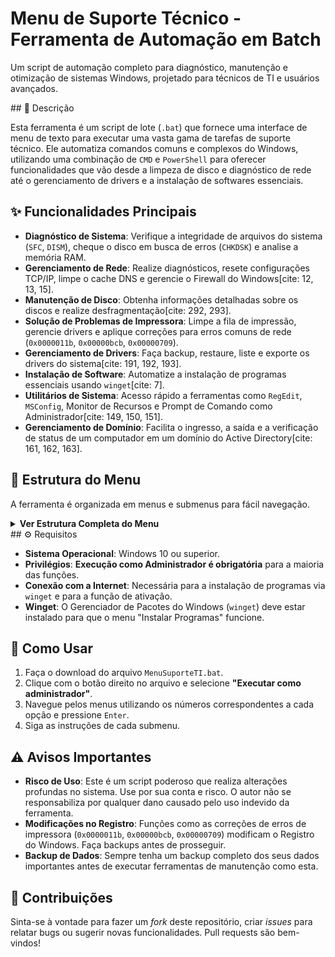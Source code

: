 # Menu de Suporte Técnico - Ferramenta de Automação em Batch

Um script de automação completo para diagnóstico, manutenção e otimização de sistemas Windows, projetado para técnicos de TI e usuários avançados.

 \#\# 📝 Descrição

Esta ferramenta é um script de lote (`.bat`) que fornece uma interface de menu de texto para executar uma vasta gama de tarefas de suporte técnico. Ele automatiza comandos comuns e complexos do Windows, utilizando uma combinação de `CMD` e `PowerShell` para oferecer funcionalidades que vão desde a limpeza de disco e diagnóstico de rede até o gerenciamento de drivers e a instalação de softwares essenciais.

## ✨ Funcionalidades Principais

  * **Diagnóstico de Sistema**: Verifique a integridade de arquivos do sistema (`SFC`, `DISM`), cheque o disco em busca de erros (`CHKDSK`) e analise a memória RAM.
  * **Gerenciamento de Rede**: Realize diagnósticos, resete configurações TCP/IP, limpe o cache DNS e gerencie o Firewall do Windows[cite: 12, 13, 15].
  * **Manutenção de Disco**: Obtenha informações detalhadas sobre os discos e realize desfragmentação[cite: 292, 293].
  * **Solução de Problemas de Impressora**: Limpe a fila de impressão, gerencie drivers e aplique correções para erros comuns de rede (`0x0000011b`, `0x00000bcb`, `0x00000709`).
  * **Gerenciamento de Drivers**: Faça backup, restaure, liste e exporte os drivers do sistema[cite: 191, 192, 193].
  * **Instalação de Software**: Automatize a instalação de programas essenciais usando `winget`[cite: 7].
  * **Utilitários de Sistema**: Acesso rápido a ferramentas como `RegEdit`, `MSConfig`, Monitor de Recursos e Prompt de Comando como Administrador[cite: 149, 150, 151].
  * **Gerenciamento de Domínio**: Facilita o ingresso, a saída e a verificação de status de um computador em um domínio do Active Directory[cite: 161, 162, 163].

## 📂 Estrutura do Menu

A ferramenta é organizada em menus e submenus para fácil navegação.

<details>
<summary><strong>Ver Estrutura Completa do Menu</strong></summary>

* **[1] Sistema**
    * `[1]` Informações do Sistema
    * `[2]` Analisar e Reparar Arquivos Essenciais (DISM)
    * `[3]` Verificar Integridade dos Arquivos (SFC)
    * `[4]` Verificar Disco (CHKDSK)
    * `[5]` Informações de Hardware
    * `[6]` Gerenciador de Tarefas
    * `[7]` Serviços do Windows
    * `[8]` Verificar Memória (mdsched)

* **[2] Rede**
    * `[1]` Diagnóstico de Rede
    * `[2]` Resetar Configurações TCP/IP
    * `[3]` Flush DNS
    * `[4]` Teste de Conectividade
    * `[5]` Informações de Rede
    * `[6]` Verificar Interfaces de Rede Ativas e Velocidade
    * `[7]` Ativar/Desativar Firewall
        * Verificar Status do Firewall
        * Ativar/Desativar para Todos os Perfis
        * Ativar por Perfil (Pública, Privada, Domínio)
        * Restaurar Padrões do Firewall

* **[3] Disco**
    * `[1]` Informações do Disco
    * `[2]` Desfragmentar Disco

* **[4] Impressoras**
    * `[1]` Listar Impressoras Instaladas
    * `[2]` Verificar Status das Impressoras
    * `[3]` Limpar Fila de Impressão
    * `[4]` Reinstalar Drivers de Impressora
    * `[5]` Configurações de Impressora
    * `[6]` Testar Página de Teste
    * `[7]` Corrigir Erro 0x0000011b
    * `[8]` Corrigir Erro 0x00000bcb
    * `[9]` Corrigir Erro 0x00000709

* **[5] Limpeza**
    * Limpeza de Disco (Disk Cleanup)
    * Limpar Arquivos Temporários
    * Limpar Cache do DNS
    * Limpar Histórico do Navegador
    * Esvaziar Lixeira
    * Limpeza Completa do Sistema

* **[6] Utilitários**
    * Editor do Registro (RegEdit)
    * Configurações do Sistema (MSConfig)
    * Monitor de Recursos
    * Informações do Sistema (MSInfo32)
    * Prompt de Comando como Admin
    * PowerShell como Admin

* **[7] Domínio**
    * `[1]  Ingressar no Domínio (Iketani, Labsi, Premazon, Densimagen)`
    * `[2]` Verificar Status do Domínio
    * `[3]` Sair do Domínio
    * `[4]` Informações do Computador

* **[8] Drivers**
    * `[1]` Fazer Backup dos Drivers
    * `[2]` Restaurar Drivers do Backup
    * `[3]` Listar Drivers Instalados
    * `[4]` Verificar Drivers sem Assinatura Digital
    * `[5]` Atualizar Drivers via Windows Update
    * `[6]` Exportar Lista de Drivers para Arquivo

* **[9] Instalar Programas**
    * Google Chrome
    * Mozilla Firefox
    * Adobe Reader
    * Foxit Reader
    * Google Drive
    * LibreOffice
    * CrystalDiskInfo
    * CrystalDiskMark
    * CPU-Z
    * Instalar Todos


</details>
## ⚙️ Requisitos

  * **Sistema Operacional**: Windows 10 ou superior.
  * **Privilégios**: **Execução como Administrador é obrigatória** para a maioria das funções.
  * **Conexão com a Internet**: Necessária para a instalação de programas via `winget` e para a função de ativação.
  * **Winget**: O Gerenciador de Pacotes do Windows (`winget`) deve estar instalado para que o menu "Instalar Programas" funcione.

## 🚀 Como Usar

1.  Faça o download do arquivo `MenuSuporteTI.bat`.
2.  Clique com o botão direito no arquivo e selecione **"Executar como administrador"**.
3.  Navegue pelos menus utilizando os números correspondentes a cada opção e pressione `Enter`.
4.  Siga as instruções de cada submenu.

## ⚠️ Avisos Importantes

  * **Risco de Uso**: Este é um script poderoso que realiza alterações profundas no sistema. Use por sua conta e risco. O autor não se responsabiliza por qualquer dano causado pelo uso indevido da ferramenta.
  * **Modificações no Registro**: Funções como as correções de erros de impressora (`0x0000011b`, `0x00000bcb`, `0x00000709`) modificam o Registro do Windows. Faça backups antes de prosseguir.
  * **Backup de Dados**: Sempre tenha um backup completo dos seus dados importantes antes de executar ferramentas de manutenção como esta.

## 🤝 Contribuições

Sinta-se à vontade para fazer um *fork* deste repositório, criar *issues* para relatar bugs ou sugerir novas funcionalidades. Pull requests são bem-vindos\!

